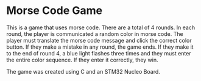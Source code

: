 # Morse Code Game
This is a game that uses morse code. There are a total of 4 rounds. In each round, the player is communicated a random color in morse code. 
The player must translate the morse code message and click the correct color button. If they make a mistake in any round, the game ends. 
If they make it to the end of round 4, a blue light flashes three times and they must enter the entire color sequence. If they enter it correctly, they win. 

The game was created using C and an STM32 Nucleo Board.
